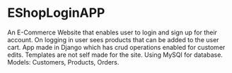 # EShopLoginAPP
An E-Commerce Website that enables user to login and sign up for their account. On logging in user sees products that can be added to the user cart. App made in Django which has crud operations enabled for customer edits. Templates are not self made for the site. Using MySQl for database. Models: Customers, Products, Orders.
